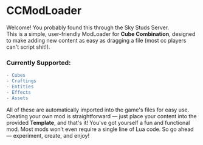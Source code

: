 # CCModLoader

Welcome! You probably found this through the Sky Studs Server.  
This is a simple, user-friendly ModLoader for **Cube Combination**, designed to make adding new content as easy as dragging a file (most cc players can't script shit!).

### Currently Supported:
```diff
- Cubes  
- Craftings  
- Entities  
- Effects  
- Assets  
```

All of these are automatically imported into the game's files for easy use.
Creating your own mod is straightforward — just place your content into the provided **Template**, and that's it! You've got yourself a fun and functional mod.
Most mods won’t even require a single line of Lua code. So go ahead — experiment, create, and enjoy!
